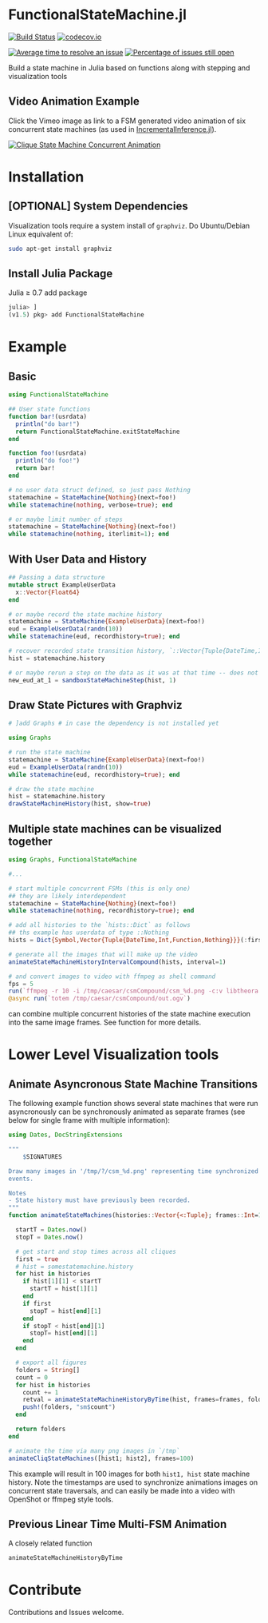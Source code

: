 # FunctionalStateMachine.jl

[![Build Status](https://travis-ci.org/JuliaRobotics/FunctionalStateMachine.jl.svg?branch=master)](https://travis-ci.org/JuliaRobotics/FunctionalStateMachine.jl)
[![codecov.io](https://codecov.io/github/JuliaRobotics/FunctionalStateMachine.jl/coverage.svg?branch=master)](https://codecov.io/github/JuliaRobotics/FunctionalStateMachine.jl?branch=master)

[![Average time to resolve an issue](https://isitmaintained.com/badge/resolution/JuliaRobotics/FunctionalStateMachine.jl.svg)](https://github.com/JuliaRobotics/FunctionalStateMachine.jl/issues)
[![Percentage of issues still open](https://isitmaintained.com/badge/open/JuliaRobotics/FunctionalStateMachine.jl.svg)](https://github.com/JuliaRobotics/FunctionalStateMachine.jl/issues)

Build a state machine in Julia based on functions along with stepping and visualization tools  


## Video Animation Example

Click the Vimeo image as link to a FSM generated video animation of six concurrent state machines (as used in [IncrementalInference.jl](http://www.github.com/JuliaRobotics/IncrementalInference.jl)).

[![Clique State Machine Concurrent Animation](https://user-images.githubusercontent.com/6412556/92198487-87b10900-ee42-11ea-8674-4a3867a74b65.png)](https://vimeo.com/454616769 "Clique State Machine Concurrent Animation - Click to Watch!")

# Installation
## [OPTIONAL] System Dependencies
Visualization tools require a system install of `graphviz`.  Do Ubuntu/Debian Linux equivalent of:
```bash
sudo apt-get install graphviz
```

## Install Julia Package
Julia ≥ 0.7 add package
```julia
julia> ]
(v1.5) pkg> add FunctionalStateMachine
```

# Example

## Basic
```julia
using FunctionalStateMachine

## User state functions
function bar!(usrdata)
  println("do bar!")
  return FunctionalStateMachine.exitStateMachine
end

function foo!(usrdata)
  println("do foo!")
  return bar!
end

# no user data struct defined, so just pass Nothing
statemachine = StateMachine{Nothing}(next=foo!)
while statemachine(nothing, verbose=true); end

# or maybe limit number of steps
statemachine = StateMachine{Nothing}(next=foo!)
while statemachine(nothing, iterlimit=1); end
```

## With User Data and History

```julia
## Passing a data structure
mutable struct ExampleUserData
  x::Vector{Float64}
end

# or maybe record the state machine history
statemachine = StateMachine{ExampleUserData}(next=foo!)
eud = ExampleUserData(randn(10))
while statemachine(eud, recordhistory=true); end

# recover recorded state transition history, `::Vector{Tuple{DateTime,Int,Function,T}}`
hist = statemachine.history

# or maybe rerun a step on the data as it was at that time -- does not overwrite previous memory
new_eud_at_1 = sandboxStateMachineStep(hist, 1)
```

## Draw State Pictures with Graphviz

```julia
# ]add Graphs # in case the dependency is not installed yet

using Graphs

# run the state machine
statemachine = StateMachine{ExampleUserData}(next=foo!)
eud = ExampleUserData(randn(10))
while statemachine(eud, recordhistory=true); end

# draw the state machine
hist = statemachine.history
drawStateMachineHistory(hist, show=true)
```

## Multiple state machines can be visualized together
```julia
using Graphs, FunctionalStateMachine

#...

# start multiple concurrent FSMs (this is only one)
## they are likely interdependent
statemachine = StateMachine{Nothing}(next=foo!)
while statemachine(nothing, recordhistory=true); end

# add all histories to the `hists::Dict` as follows
## ths example has userdata of type ::Nothing
hists = Dict{Symbol,Vector{Tuple{DateTime,Int,Function,Nothing}}}(:first => statemachine.history)

# generate all the images that will make up the video
animateStateMachineHistoryIntervalCompound(hists, interval=1)

# and convert images to video with ffmpeg as shell command
fps = 5
run(`ffmpeg -r 10 -i /tmp/caesar/csmCompound/csm_%d.png -c:v libtheora -vf fps=$fps -pix_fmt yuv420p -vf "scale=trunc(iw/2)*2:trunc(ih/2)*2" -q 10 /tmp/caesar/csmCompound/out.ogv`)
@async run(`totem /tmp/caesar/csmCompound/out.ogv`)
```
can combine multiple concurrent histories of the state machine execution into the same image frames.  See function for more details.


# Lower Level Visualization tools

## Animate Asyncronous State Machine Transitions

The following example function shows several state machines that were run asyncronously can be synchronously animated as separate frames (see below for single frame with multiple information):
```julia
using Dates, DocStringExtensions

"""
    $SIGNATURES

Draw many images in '/tmp/?/csm_%d.png' representing time synchronized state machine
events.

Notes
- State history must have previously been recorded.
"""
function animateStateMachines(histories::Vector{<:Tuple}; frames::Int=100)

  startT = Dates.now()
  stopT = Dates.now()

  # get start and stop times across all cliques
  first = true
  # hist = somestatemachine.history
  for hist in histories
    if hist[1][1] < startT
      startT = hist[1][1]
    end
    if first
      stopT = hist[end][1]
    end
    if stopT < hist[end][1]
      stopT= hist[end][1]
    end
  end

  # export all figures
  folders = String[]
  count = 0
  for hist in histories
    count += 1
    retval = animateStateMachineHistoryByTime(hist, frames=frames, folder="sm$count", title="SM-$count", startT=startT, stopT=stopT)
    push!(folders, "sm$count")
  end

  return folders
end

# animate the time via many png images in `/tmp`
animateCliqStateMachines([hist1; hist2], frames=100)
```

This example will result in 100 images for both `hist1, hist` state machine history. Note the timestamps are used to synchronize animations images on concurrent state traversals, and can easily be made into a video with OpenShot or ffmpeg style tools.

## Previous Linear Time Multi-FSM Animation

A closely related function
```julia
animateStateMachineHistoryByTime
```


# Contribute

Contributions and Issues welcome.
